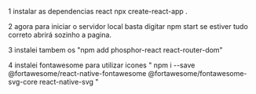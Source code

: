 1 instalar as dependencias react npx create-react-app .

2 agora para iniciar o servidor local basta digitar npm start se estiver tudo correto abrirá sozinho a pagina.

3 instalei tambem os "npm add phosphor-react react-router-dom"

4 instalei fontawesome para utilizar icones 
    "
    npm i --save @fortawesome/react-native-fontawesome @fortawesome/fontawesome-svg-core react-native-svg
    "